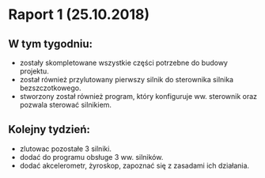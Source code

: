 # Raport 1 (25.10.2018)

## W tym tygodniu:
* zostały skompletowane wszystkie części potrzebne do budowy projektu.
* został również przylutowany pierwszy silnik do sterownika silnika bezszczotkowego.
* stworzony został również program, który konfiguruje ww. sterownik oraz pozwala sterować silnikiem.

## Kolejny tydzień:
* zlutowac pozostałe 3 silniki.
* dodać do programu obsługe 3 ww. silników.
* dodać akcelerometr, żyroskop, zapoznać się z zasadami ich działania.

